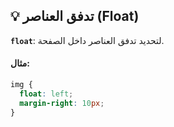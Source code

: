 ## 💡 تدفق العناصر (Float)

**`float`**: لتحديد تدفق العناصر داخل الصفحة.

#### مثال:

```css
img {
  float: left;
  margin-right: 10px;
}
```
